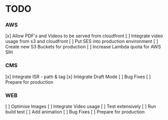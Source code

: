 # TODO

### AWS

[x] Allow PDF's and Videos to be served from cloudfront
[ ] Integrate video usage from s3 and cloudfront
[ ] Put SES into production environment
[ ] Create new S3 Buckets for production
[ ] Increase Lambda quota for AWS SIH

### CMS

[x] Integrate ISR - path & tag
[x] Integrate Draft Mode
[ ] Bug Fixes
[ ] Prepare for production

### WEB

[ ] Optimise Images
[ ] Integrate Video usage
[ ] Test extensively
[ ] Run build test
[ ] Add animation
[ ] Bug Fixes
[ ] Prepare for production
